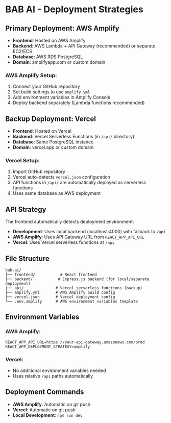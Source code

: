 # BAB AI - Deployment Strategies

## Primary Deployment: AWS Amplify

- **Frontend**: Hosted on AWS Amplify
- **Backend**: AWS Lambda + API Gateway (recommended) or separate EC2/ECS
- **Database**: AWS RDS PostgreSQL
- **Domain**: amplifyapp.com or custom domain

### AWS Amplify Setup:

1. Connect your GitHub repository
2. Set build settings to use `amplify.yml`
3. Add environment variables in Amplify Console
4. Deploy backend separately (Lambda functions recommended)

## Backup Deployment: Vercel

- **Frontend**: Hosted on Vercel
- **Backend**: Vercel Serverless Functions (in `/api/` directory)
- **Database**: Same PostgreSQL instance
- **Domain**: vercel.app or custom domain

### Vercel Setup:

1. Import GitHub repository
2. Vercel auto-detects `vercel.json` configuration
3. API functions in `/api/` are automatically deployed as serverless functions
4. Uses same database as AWS deployment

## API Strategy

The frontend automatically detects deployment environment:

- **Development**: Uses local backend (localhost:4000) with fallback to `/api`
- **AWS Amplify**: Uses API Gateway URL from `REACT_APP_API_URL`
- **Vercel**: Uses Vercel serverless functions at `/api`

## File Structure

```
bab-ai/
├── frontend/           # React frontend
├── backend/           # Express.js backend (for local/separate deployment)
├── api/              # Vercel serverless functions (backup)
├── amplify.yml       # AWS Amplify build config
├── vercel.json       # Vercel deployment config
└── .env.amplify      # AWS environment variables template
```

## Environment Variables

### AWS Amplify:

```
REACT_APP_API_URL=https://your-api-gateway.amazonaws.com/prod
REACT_APP_DEPLOYMENT_STRATEGY=amplify
```

### Vercel:

- No additional environment variables needed
- Uses relative `/api` paths automatically

## Deployment Commands

- **AWS Amplify**: Automatic on git push
- **Vercel**: Automatic on git push
- **Local Development**: `npm run dev`
